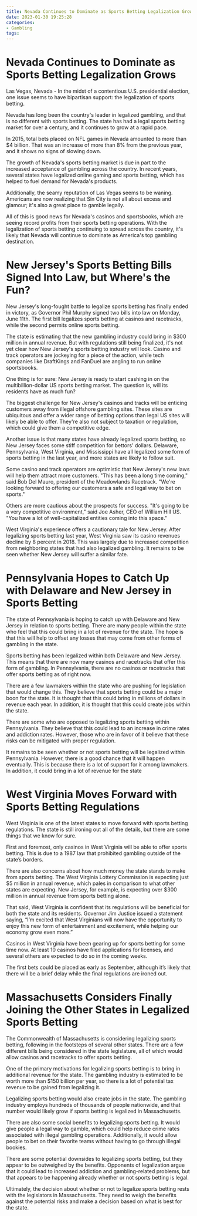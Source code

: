 ```yaml
---
title: Nevada Continues to Dominate as Sports Betting Legalization Grows
date: 2023-01-30 19:25:28
categories:
- Gambling
tags:
---
```



#  Nevada Continues to Dominate as Sports Betting Legalization Grows

Las Vegas, Nevada - In the midst of a contentious U.S. presidential election, one issue seems to have bipartisan support: the legalization of sports betting.

Nevada has long been the country's leader in legalized gambling, and that is no different with sports betting. The state has had a legal sports betting market for over a century, and it continues to grow at a rapid pace.

In 2015, total bets placed on NFL games in Nevada amounted to more than $4 billion. That was an increase of more than 8% from the previous year, and it shows no signs of slowing down.

The growth of Nevada's sports betting market is due in part to the increased acceptance of gambling across the country. In recent years, several states have legalized online gaming and sports betting, which has helped to fuel demand for Nevada's products.

Additionally, the seamy reputation of Las Vegas seems to be waning. Americans are now realizing that Sin City is not all about excess and glamour; it's also a great place to gamble legally.

All of this is good news for Nevada's casinos and sportsbooks, which are seeing record profits from their sports betting operations. With the legalization of sports betting continuing to spread across the country, it's likely that Nevada will continue to dominate as America's top gambling destination.

#  New Jersey's Sports Betting Bills Signed Into Law, but Where's the Fun?

New Jersey's long-fought battle to legalize sports betting has finally ended in victory, as Governor Phil Murphy signed two bills into law on Monday, June 11th. The first bill legalizes sports betting at casinos and racetracks, while the second permits online sports betting.

The state is estimating that the new gambling industry could bring in $300 million in annual revenue. But with regulations still being finalized, it's not yet clear how New Jersey's sports betting industry will look. Casino and track operators are jockeying for a piece of the action, while tech companies like DraftKings and FanDuel are angling to run online sportsbooks.

One thing is for sure: New Jersey is ready to start cashing in on the multibillion-dollar US sports betting market. The question is, will its residents have as much fun?

The biggest challenge for New Jersey's casinos and tracks will be enticing customers away from illegal offshore gambling sites. These sites are ubiquitous and offer a wider range of betting options than legal US sites will likely be able to offer. They're also not subject to taxation or regulation, which could give them a competitive edge.

Another issue is that many states have already legalized sports betting, so New Jersey faces some stiff competition for bettors' dollars. Delaware, Pennsylvania, West Virginia, and Mississippi have all legalized some form of sports betting in the last year, and more states are likely to follow suit.

Some casino and track operators are optimistic that New Jersey's new laws will help them attract more customers. "This has been a long time coming," said Bob Del Mauro, president of the Meadowlands Racetrack. "We're looking forward to offering our customers a safe and legal way to bet on sports."

Others are more cautious about the prospects for success. "It's going to be a very competitive environment," said Joe Asher, CEO of William Hill US. "You have a lot of well-capitalized entities coming into this space."

West Virginia's experience offers a cautionary tale for New Jersey. After legalizing sports betting last year, West Virginia saw its casino revenues decline by 8 percent in 2018. This was largely due to increased competition from neighboring states that had also legalized gambling. It remains to be seen whether New Jersey will suffer a similar fate.

#  Pennsylvania Hopes to Catch Up with Delaware and New Jersey in Sports Betting

The state of Pennsylvania is hoping to catch up with Delaware and New Jersey in relation to sports betting. There are many people within the state who feel that this could bring in a lot of revenue for the state. The hope is that this will help to offset any losses that may come from other forms of gambling in the state.

Sports betting has been legalized within both Delaware and New Jersey. This means that there are now many casinos and racetracks that offer this form of gambling. In Pennsylvania, there are no casinos or racetracks that offer sports betting as of right now.

There are a few lawmakers within the state who are pushing for legislation that would change this. They believe that sports betting could be a major boon for the state. It is thought that this could bring in millions of dollars in revenue each year. In addition, it is thought that this could create jobs within the state.

There are some who are opposed to legalizing sports betting within Pennsylvania. They believe that this could lead to an increase in crime rates and addiction rates. However, those who are in favor of it believe that these risks can be mitigated with proper regulation.

It remains to be seen whether or not sports betting will be legalized within Pennsylvania. However, there is a good chance that it will happen eventually. This is because there is a lot of support for it among lawmakers. In addition, it could bring in a lot of revenue for the state

#  West Virginia Moves Forward with Sports Betting Regulations

West Virginia is one of the latest states to move forward with sports betting regulations. The state is still ironing out all of the details, but there are some things that we know for sure.

First and foremost, only casinos in West Virginia will be able to offer sports betting. This is due to a 1987 law that prohibited gambling outside of the state’s borders.

There are also concerns about how much money the state stands to make from sports betting. The West Virginia Lottery Commission is expecting just $5 million in annual revenue, which pales in comparison to what other states are expecting. New Jersey, for example, is expecting over $300 million in annual revenue from sports betting alone.

That said, West Virginia is confident that its regulations will be beneficial for both the state and its residents. Governor Jim Justice issued a statement saying, “I’m excited that West Virginians will now have the opportunity to enjoy this new form of entertainment and excitement, while helping our economy grow even more.”

Casinos in West Virginia have been gearing up for sports betting for some time now. At least 10 casinos have filed applications for licenses, and several others are expected to do so in the coming weeks.

The first bets could be placed as early as September, although it’s likely that there will be a brief delay while the final regulations are ironed out.

#  Massachusetts Considers Finally Joining the Other States in Legalized Sports Betting

The Commonwealth of Massachusetts is considering legalizing sports betting, following in the footsteps of several other states. There are a few different bills being considered in the state legislature, all of which would allow casinos and racetracks to offer sports betting.

One of the primary motivations for legalizing sports betting is to bring in additional revenue for the state. The gambling industry is estimated to be worth more than $150 billion per year, so there is a lot of potential tax revenue to be gained from legalizing it.

Legalizing sports betting would also create jobs in the state. The gambling industry employs hundreds of thousands of people nationwide, and that number would likely grow if sports betting is legalized in Massachusetts.

There are also some social benefits to legalizing sports betting. It would give people a legal way to gamble, which could help reduce crime rates associated with illegal gambling operations. Additionally, it would allow people to bet on their favorite teams without having to go through illegal bookies.

There are some potential downsides to legalizing sports betting, but they appear to be outweighed by the benefits. Opponents of legalization argue that it could lead to increased addiction and gambling-related problems, but that appears to be happening already whether or not sports betting is legal.

Ultimately, the decision about whether or not to legalize sports betting rests with the legislators in Massachusetts. They need to weigh the benefits against the potential risks and make a decision based on what is best for the state.